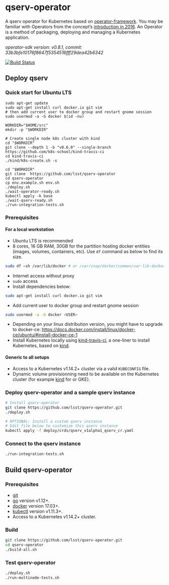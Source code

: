 # qserv-operator

A qserv operator for Kubernetes based on [operator-framework](https://github.com/operator-framework). You may be familiar with Operators from the concept’s [introduction in 2016](https://coreos.com/blog/introducing-operators.html). An Operator is a method of packaging, deploying and managing a Kubernetes application.

*operator-sdk version: v0.8.1, commit: 33b3bfe10176f8647f5354516fff29dea42b6342*

[![Build Status](https://travis-ci.org/lsst/qserv-operator.svg?branch=master)](https://travis-ci.org/lsst/qserv-operator)

## Deploy qserv

### Quick start for Ubuntu LTS

```
sudo apt-get update
sudo apt-get install curl docker.io git vim
# then add current user to docker group and restart gnome session
sudo usermod -a -G docker $(id -nu)

WORKDIR="$HOME/src"
mkdir -p "$WORKDIR"

# Create single node k8s cluster with kind
cd "$WORKDIR"
git clone --depth 1 -b "v0.6.0" --single-branch https://github.com/k8s-school/kind-travis-ci
cd kind-travis-ci
./kind/k8s-create.sh -s

cd "$WORKDIR"
git clone  https://github.com/lsst/qserv-operator
cd qserv-operator
cp env.example.sh env.sh
./deploy.sh
./wait-operator-ready.sh
kubectl apply -k base
./wait-qserv-ready.sh
./run-integration-tests.sh
```

### Prerequisites

#### For a local workstation

- Ubuntu LTS is recommended
- 8 cores, 16 GB RAM, 30GB for the partition hosting docker entities (images, volumes, containers, etc). Use `df` command as below to find its size.
```bash
sudo df –sh /var/lib/docker # or /var/snap/docker/common/var-lib-docker/
```
- Internet access without proxy
- `sudo` access
- Install dependencies below:
```bash
sudo apt-get install curl docker.io git vim
```
- Add current user to docker group and restart gnome session
```bash
sudo usermod -a -G docker <USER>
```
- Depending on your linux distribution version, you might have to upgrade to docker-ce: https://docs.docker.com/install/linux/docker-ce/ubuntu/#install-docker-ce-1
- Install Kubernetes locally using  [kind-travis-ci], a one-liner to install Kubernetes, based on [kind].

#### Generic to all setups

- Access to a Kubernetes v1.14.2+ cluster via a valid `KUBECONFIG` file.
- Dynamic volume provisionning need to be available on the Kubernetes cluster (for example [kind] for or GKE).

[kind]:https://kind.sigs.k8s.io/
[kind-travis-ci]:https://github.com/k8s-school/kind-travis-ci

### Deploy qserv-operator and a sample qserv instance 

```sh
# Install qserv-operator
git clone https://github.com/lsst/qserv-operator.git
./deploy.sh

# OPTIONAL: Install a custom qserv instance
# Edit file below to customize this qserv instance
kubectl apply -f deploy/crds/qserv_v1alpha1_qserv_cr.yaml
```

### Connect to the qserv instance

```sh
./run-integration-tests.sh
```

## Build qserv-operator

### Prerequisites

- [git][git_tool]
- [go][go_tool] version v1.12+.
- [docker][docker_tool] version 17.03+.
- [kubectl][kubectl_tool] version v1.11.3+.
- Access to a Kubernetes v1.14.2+ cluster.


[git_tool]:https://git-scm.com/downloads
[go_tool]:https://golang.org/dl/
[docker_tool]:https://docs.docker.com/install/
[kubectl_tool]:https://kubernetes.io/docs/tasks/tools/install-kubectl/

### Build

```sh
git clone https://github.com/lsst/qserv-operator.git
cd qserv-operator
./build-all.sh
```

### Test qserv-operator

```sh
./deploy.sh
./run-multinode-tests.sh
```
